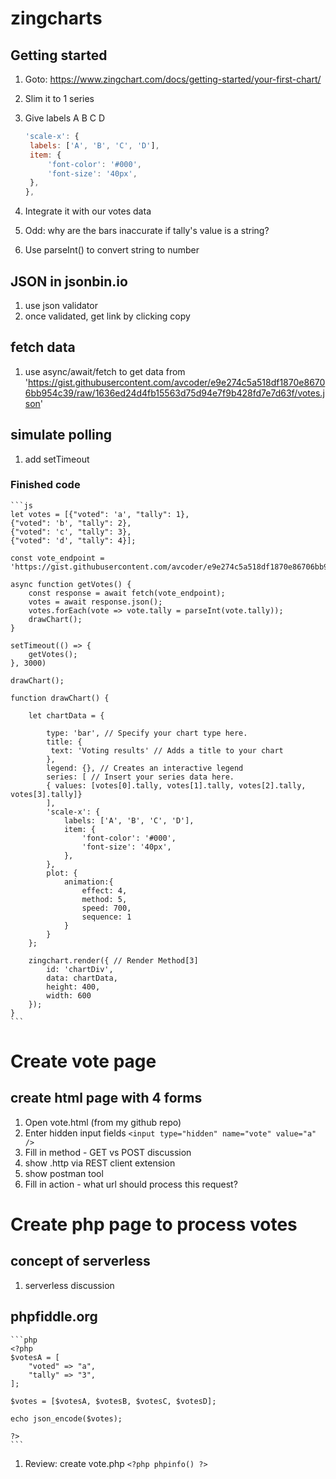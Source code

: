 # zingcharts

## Getting started

1. Goto: https://www.zingchart.com/docs/getting-started/your-first-chart/
1. Slim it to 1 series
1. Give labels A B C D

   ```js
   'scale-x': {
    labels: ['A', 'B', 'C', 'D'],
    item: {
        'font-color': '#000',
        'font-size': '40px',
    },
   },
   ```

1. Integrate it with our votes data
1. Odd: why are the bars inaccurate if tally's value is a string?
1. Use parseInt() to convert string to number

## JSON in jsonbin.io

1. use json validator
1. once validated, get link by clicking copy

## fetch data

1. use async/await/fetch to get data from 'https://gist.githubusercontent.com/avcoder/e9e274c5a518df1870e86706bb954c39/raw/1636ed24d4fb15563d75d94e7f9b428fd7e7d63f/votes.json'

## simulate polling

1. add setTimeout

### Finished code

    ```js
    let votes = [{"voted": 'a', "tally": 1},
    {"voted": 'b', "tally": 2},
    {"voted": 'c', "tally": 3},
    {"voted": 'd', "tally": 4}];

    const vote_endpoint = 'https://gist.githubusercontent.com/avcoder/e9e274c5a518df1870e86706bb954c39/raw/1636ed24d4fb15563d75d94e7f9b428fd7e7d63f/votes.json';

    async function getVotes() {
        const response = await fetch(vote_endpoint);
        votes = await response.json();
        votes.forEach(vote => vote.tally = parseInt(vote.tally));
        drawChart();
    }

    setTimeout(() => {
        getVotes();
    }, 3000)

    drawChart();

    function drawChart() {

        let chartData = {

            type: 'bar', // Specify your chart type here.
            title: {
             text: 'Voting results' // Adds a title to your chart
            },
            legend: {}, // Creates an interactive legend
            series: [ // Insert your series data here.
            { values: [votes[0].tally, votes[1].tally, votes[2].tally, votes[3].tally]}
            ],
            'scale-x': {
                labels: ['A', 'B', 'C', 'D'],
                item: {
                    'font-color': '#000',
                    'font-size': '40px',
                },
            },
            plot: {
                animation:{
                    effect: 4,
                    method: 5,
                    speed: 700,
                    sequence: 1
                }
            }
        };

        zingchart.render({ // Render Method[3]
            id: 'chartDiv',
            data: chartData,
            height: 400,
            width: 600
        });
    }
    ```

# Create vote page

## create html page with 4 forms

1. Open vote.html (from my github repo)
1. Enter hidden input fields `<input type="hidden" name="vote" value="a" />`
1. Fill in method - GET vs POST discussion
1. show .http via REST client extension
1. show postman tool
1. Fill in action - what url should process this request?

# Create php page to process votes

## concept of serverless

1. serverless discussion

## phpfiddle.org

    ```php
    <?php
    $votesA = [
        "voted" => "a",
        "tally" => "3",
    ];

    $votes = [$votesA, $votesB, $votesC, $votesD];

    echo json_encode($votes);

    ?>
    ```

1. Review: create vote.php `<?php phpinfo() ?>`
